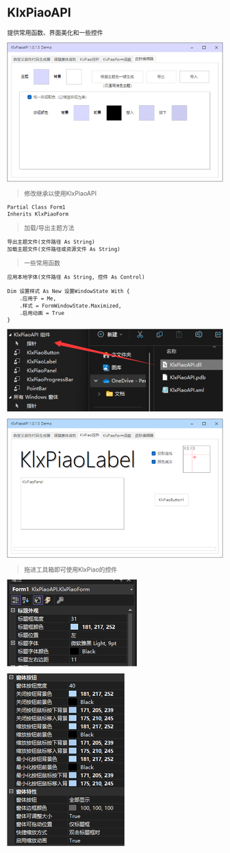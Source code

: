 # KlxPiaoAPI
提供常用函数、界面美化和一些控件

![此处输入图片的描述][1]

> 修改继承以使用KlxPiaoAPI

    Partial Class Form1
    Inherits KlxPiaoForm
    
> 加载/导出主题方法

    导出主题文件(文件路径 As String)
    加载主题文件(文件路径或资源文件 As String)

>一些常用函数

    应用本地字体(文件路径 As String, 控件 As Control)
    
    Dim 设置样式 As New 设置WindowState With {
        .应用于 = Me,
        .样式 = FormWindowState.Maximized,
        .启用动画 = True
    }
    
![此处输入图片的描述][2]


![此处输入图片的描述][3]

> 拖进工具箱即可使用KlxPiao的控件

![此处输入图片的描述][4]


![此处输入图片的描述][5]


  [1]: https://github.com/miniyu157/KlxPiaoAPI/blob/main/%E6%88%AA%E5%9B%BE/1.png
  [2]: https://github.com/miniyu157/KlxPiaoAPI/blob/main/%E6%88%AA%E5%9B%BE/5.png
  [3]: https://github.com/miniyu157/KlxPiaoAPI/blob/main/%E6%88%AA%E5%9B%BE/2.png
  [4]: https://github.com/miniyu157/KlxPiaoAPI/blob/main/%E6%88%AA%E5%9B%BE/3.png
  [5]: https://github.com/miniyu157/KlxPiaoAPI/blob/main/%E6%88%AA%E5%9B%BE/4.png
